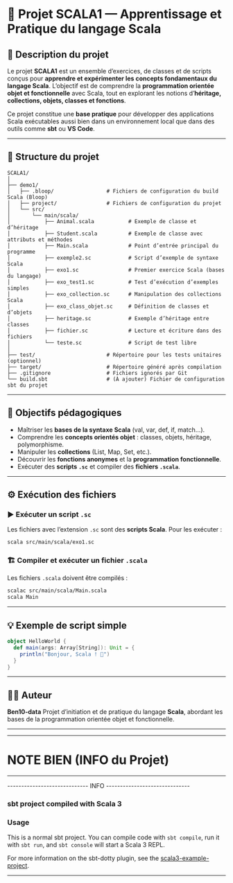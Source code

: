 # 🧠 Projet SCALA1 — Apprentissage et Pratique du langage Scala

## 🧩 Description du projet

Le projet **SCALA1** est un ensemble d’exercices, de classes et de scripts conçus pour **apprendre et expérimenter les concepts fondamentaux du langage Scala**.
L’objectif est de comprendre la **programmation orientée objet et fonctionnelle** avec Scala, tout en explorant les notions d’**héritage, collections, objets, classes et fonctions**.

Ce projet constitue une **base pratique** pour développer des applications Scala exécutables aussi bien dans un environnement local que dans des outils comme **sbt** ou **VS Code**.

---

## 📁 Structure du projet

```
SCALA1/
│
├── demo1/
│   ├── .bloop/                 # Fichiers de configuration du build Scala (Bloop)
│   ├── project/                # Fichiers de configuration du projet
│   └── src/
│       └── main/scala/
│           ├── Animal.scala           # Exemple de classe et d’héritage
│           ├── Student.scala          # Exemple de classe avec attributs et méthodes
│           ├── Main.scala             # Point d’entrée principal du programme
│           ├── exemple2.sc            # Script d’exemple de syntaxe Scala
│           ├── exo1.sc                # Premier exercice Scala (bases du langage)
│           ├── exo_test1.sc           # Test d’exécution d’exemples simples
│           ├── exo_collection.sc      # Manipulation des collections Scala
│           ├── exo_class_objet.sc     # Définition de classes et d’objets
│           ├── heritage.sc            # Exemple d’héritage entre classes
│           ├── fichier.sc             # Lecture et écriture dans des fichiers
│           └── teste.sc               # Script de test libre
│
├── test/                       # Répertoire pour les tests unitaires (optionnel)
├── target/                     # Répertoire généré après compilation
├── .gitignore                  # Fichiers ignorés par Git
└── build.sbt                   # (À ajouter) Fichier de configuration sbt du projet
```

---

## 🎯 Objectifs pédagogiques

* Maîtriser les **bases de la syntaxe Scala** (val, var, def, if, match…).
* Comprendre les **concepts orientés objet** : classes, objets, héritage, polymorphisme.
* Manipuler les **collections** (List, Map, Set, etc.).
* Découvrir les **fonctions anonymes** et la **programmation fonctionnelle**.
* Exécuter des **scripts `.sc`** et compiler des **fichiers `.scala`**.

---

## ⚙️ Exécution des fichiers

### ▶️ Exécuter un script `.sc`

Les fichiers avec l’extension `.sc` sont des **scripts Scala**.
Pour les exécuter :

```bash
scala src/main/scala/exo1.sc
```

### 🏗️ Compiler et exécuter un fichier `.scala`

Les fichiers `.scala` doivent être compilés :

```bash
scalac src/main/scala/Main.scala
scala Main
```

---

## 💡 Exemple de script simple

```scala
object HelloWorld {
  def main(args: Array[String]): Unit = {
    println("Bonjour, Scala ! 🚀")
  }
}
```

---

## 🧑‍💻 Auteur

**Ben10-data**
Projet d’initiation et de pratique du langage **Scala**, abordant les bases de la programmation orientée objet et fonctionnelle.


---

---

# NOTE BIEN (INFO du Projet)
---
----------------------------- INFO ------------------------------
### sbt project compiled with Scala 3

### Usage

This is a normal sbt project. You can compile code with `sbt compile`, run it with `sbt run`, and `sbt console` will start a Scala 3 REPL.

For more information on the sbt-dotty plugin, see the
[scala3-example-project](https://github.com/scala/scala3-example-project/blob/main/README.md).

---